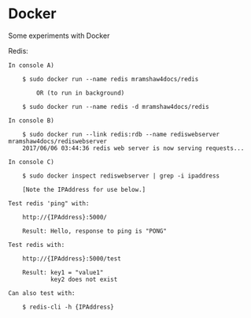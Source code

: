 # Docker

Some experiments with Docker

Redis:

    In console A)

        $ sudo docker run --name redis mramshaw4docs/redis
        
            OR (to run in background)
            
        $ sudo docker run --name redis -d mramshaw4docs/redis

    In console B)

        $ sudo docker run --link redis:rdb --name rediswebserver mramshaw4docs/rediswebserver
        2017/06/06 03:44:36 redis web server is now serving requests...

    In console C)

        $ sudo docker inspect rediswebserver | grep -i ipaddress
        
        [Note the IPAddress for use below.]
        
    Test redis 'ping" with:
    
        http://{IPAddress}:5000/
        
        Result: Hello, response to ping is "PONG"

    Test redis with:
    
        http://{IPAddress}:5000/test
        
        Result: key1 = "value1"
                key2 does not exist

    Can also test with:
    
        $ redis-cli -h {IPAddress}
